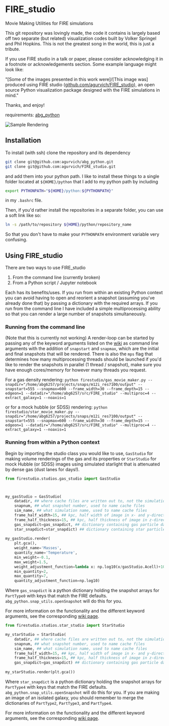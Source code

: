 # FIRE_studio
Movie Making Utilities for FIRE simulations

This git repository was lovingly made, the code it contains is largely based off two separate (but related) visualization codes built by Volker Springel and Phil Hopkins. This is not the greatest song in the world, this is just a tribute.

If you use FIRE studio in a talk or paper, please consider acknowledging it in a footnote or acknowledgements section. Some example language might look like: 

"[Some of the images presented in this work were]/[This image was] produced using FIRE studio ([github.com/agurvich/FIRE_studio](github.com/agurvich/FIRE_studio)), an open source Python visualization package designed with the FIRE simulations in mind."

Thanks, and enjoy!

requirements:
[abg_python](https://www.github.com/agurvich/abg_python)

![Sample Rendering](src/final.png)

## Installation
To install (with ssh) clone the repository and its dependency
```bash
git clone git@github.com:agurvich/abg_python.git
git clone git@github.com:agurvich/FIRE_studio.git
```
and add them into your python path. I like to install these things to a single folder located at `${HOME}/python` that I add to my python path by including 
```bash
export PYTHONPATH="${HOME}/python:${PYTHONPATH}"
```
in my `.bashrc` file.

Then, if you'd rather install the repositories in a separate folder, you can use a soft link like so:
```bash
ln -s /path/to/repository ${HOME}/python/repository_name
```
So that you don't have to make your `PYTHONPATH` environment variable very confusing. 

## Using FIRE_studio
There are two ways to use FIRE_studio
1) From the command line (currently broken)
2) From a Python script / Jupyter notebook

Each has its benefits/uses. If you run from within an existing Python context you can avoid having to open and reorient a snapshot (assuming you've already done that) by passing a dictionary with the required arrays. 
If you run from the command line I have included a simple multiprocessing ability so that you can render a large number of snapshots simultaneously. 


### Running from the command line
(Note that this is currently not working)
A render-loop can be started by passing any of the keyword arguments listed on the [wiki](https://github.com/agurvich/FIRE_studio/wiki) as command line arguments with the addition of `snapstart` and `snapmax`, which are the initial and final snapshots that will be rendered. 
There is also the `mps` flag that determines how many multiprocessing threads should be launched if you'd like to render the snapshots in parallel (1 thread / snapshot), make sure you have enough cores/memory for however many threads you request. 

For a gas density rendering:
`python firestudio/gas_movie_maker.py --snapdir="/home/abg6257/projects/snaps/m12i_res7100/output" --snapstart=555 --snapmax=600 --frame_width=30 --frame_depth=15 --edgeon=1 --datadir="/home/abg6257/src/FIRE_studio" --multiproc=4 --extract_galaxy=1 --noaxis=1`

or for a mock hubble (or SDSS) rendering:
`python firestudio/star_movie_maker.py --snapdir="/home/abg6257/projects/snaps/m12i_res7100/output" --snapstart=555 --snapmax=600 --frame_width=30 --frame_depth=15 --edgeon=1 --datadir="/home/abg6257/src/FIRE_studio" --multiproc=4 --extract_galaxy=1 --noaxis=1`

### Running from within a Python context
Begin by importing the studio class you would like to use, `GasStudio` for making volume renderings of the gas and its properties or `StarStudio` for mock Hubble (or SDSS) images using simulated starlight that is attenuated by dense gas (dust lanes for days!).

```python
from firestudio.studios.gas_studio import GasStudio



my_gasStudio = GasStudio(
    datadir, ## where cache files are written out to, not the simulation directory
    snapnum, ## what snapshot number, used to name cache files
    sim_name, ## what simulation name, used to name cache files
    frame_half_width=15, ## kpc, half width of image in x- and y-directions
    frame_half_thickness=15, ## kpc, half thickness of image in z-direction
    gas_snapdict=gas_snapdict, ## dictionary containing gas particle data
    star_snapdict=star_snapdict) ## dictionary containing star particle data
        
my_gasStudio.render(
    plt.gca(),
    weight_name='Masses',
    quantity_name='Temperature',
    min_weight=-0.1,
    max_weight=1.5,
    weight_adjustment_function=lambda x: np.log10(x/gasStudio.Acell)+10-6) ## msun/pc^2
    min_quantity=2,
    max_quantity=7,
    quantity_adjustment_function=np.log10)
```

Where `gas_snapdict` is a python dictionary holding the snapshot arrays for `PartType0` with keys that match the FIRE defaults. `abg_python.snap_utils.openSnapshot` will do this for you. 

For more information on the functionality and the different keyword arguments, see the corresponding [wiki page](https://github.com/agurvich/FIRE_studio/wiki/gas_studio).

```python
from firestudio.studios.star_studio import StarStudio

my_starStudio = StarStudio(
    datadir, ## where cache files are written out to, not the simulation directory
    snapnum, ## what snapshot number, used to name cache files
    sim_name, ## what simulation name, used to name cache files
    frame_half_width=15, ## kpc, half width of image in x- and y-directions
    frame_half_thickness=15, ## kpc, half thickness of image in z-direction
    gas_snapdict=gas_snapdict) ## dictionary containing gas particle data
    
my_starStudio.render(plt.gca())
```

Where `star_snapdict` is a python dictionary holding the snapshot arrays for `PartType4` with keys that match the FIRE defaults. `abg_python.snap_utils.openSnapshot` will do this for you. If you are making an image of an isolated galaxy, you should remember to merge the dictionaries of `PartType2`, `PartType3`, and `PartType4`.

For more information on the functionality and the different keyword arguments, see the corresponding [wiki page](https://github.com/agurvich/FIRE_studio/wiki/star_studio).
